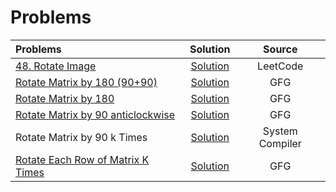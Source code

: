 # Problems
| Problems                                                                                                                                                                           |                                                              Solution                                                               |    Source    |
| :--------------------------------------------------------------------------------------------------------------------------------------------------------------------------------- | :---------------------------------------------------------------------------------------------------------------------------------: | :----------: |
| [48. Rotate Image](https://leetcode.com/problems/rotate-image/) | [Solution](https://github.com/ArhanBytes/Rohit-Negi-CPP-DSA-Course/blob/main/Lectures/Lecture_033/Lecture_Code/48.cpp) |     LeetCode      |
| [Rotate Matrix by 180 (90+90)](https://practice.geeksforgeeks.org/problems/c-matrix-rotation-by-180-degree0745/1?utm_source=geeksforgeeks&utm_medium=ml_article_practice_tab&utm_campaign=article_practice_tab)                                                             |     [Solution](https://github.com/ArhanBytes/Rohit-Negi-CPP-DSA-Course/blob/main/Lectures/Lecture_033/Lecture_Code/rotateBy180_90Plus90.cpp)      |   GFG   |
| [Rotate Matrix by 180](https://practice.geeksforgeeks.org/problems/c-matrix-rotation-by-180-degree0745/1?utm_source=geeksforgeeks&utm_medium=ml_article_practice_tab&utm_campaign=article_practice_tab)                                                             |     [Solution](https://github.com/ArhanBytes/Rohit-Negi-CPP-DSA-Course/blob/main/Lectures/Lecture_033/Lecture_Code/rotateBy180.cpp)      |   GFG   |
| [Rotate Matrix by 90 anticlockwise](https://practice.geeksforgeeks.org/problems/rotate-by-90-degree-1587115621/1?utm_source=geeksforgeeks&utm_medium=ml_article_practice_tab&utm_campaign=article_practice_tab)                                                             |     [Solution](https://github.com/ArhanBytes/Rohit-Negi-CPP-DSA-Course/blob/main/Lectures/Lecture_033/Lecture_Code/rotateBy90AntiClock.cpp)      |   GFG   |
| Rotate Matrix by 90 k Times                                                             |     [Solution](https://github.com/ArhanBytes/Rohit-Negi-CPP-DSA-Course/blob/main/Lectures/Lecture_033/Homework/rotateMatrixBy90_k_times.cpp)      |   System Compiler   |
| [Rotate Each Row of Matrix K Times](https://practice.geeksforgeeks.org/problems/left-rotate-matrix-k-times2351/1?utm_source=geeksforgeeks&utm_medium=ml_article_practice_tab&utm_campaign=article_practice_tab)                                                             |     [Solution](https://github.com/ArhanBytes/Rohit-Negi-CPP-DSA-Course/blob/main/Lectures/Lecture_033/Homework/rotateRow_k_times.cpp)      |   GFG   |

